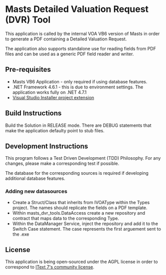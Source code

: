 # Masts Detailed Valuation Request (DVR) Tool

This application is called by the internal VOA VB6 version of Masts in order to generate a PDF containing a Detailed Valuation Request.

The application also supports standalone use for reading fields from PDF files and can be used as a generic PDF field reader and writer.

## Pre-requisites

* Masts VB6 Application - only required if using database features.
* .NET Framework 4.6.1 - this is due to environment settings. The application works fully on .NET 4.7.1
* [Visual Studio Installer project extension](https://marketplace.visualstudio.com/items?itemName=VisualStudioClient.MicrosoftVisualStudio2017InstallerProjects)

## Build Instructions

Build the Solution in RELEASE mode. There are DEBUG statements that make the application defaulty point to stub files.

## Development Instructions

This program follows a Test Driven Development (TDD) Philosophy. For any changes, please make a corresponding test if possible.

The database for the corresponding sources is required if developing additional database features.

### Adding new datasources

* Create a Struct/Class that inherits from IVOAType within the Types project. The names should replicate the fields on a PDF template.
* Within masts_dvr_tools.DataAccess create a new repository and contract that maps data to the corresponding Type.
* Within the DataManager Service, inject the repository and add it to the Switch Case statement. The case represents the first arguement sent to the .exe

## License

This application is being open-sourced under the AGPL license in order to correspond to [IText 7's community license](https://itextpdf.com/itext7/community).